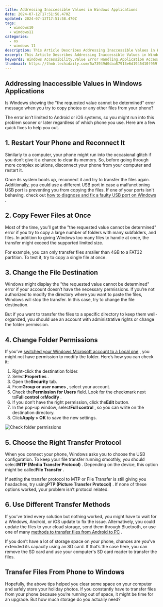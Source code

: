 ```yaml
---
title: Addressing Inaccessible Values in Windows Applications
date: 2024-07-12T17:51:58.470Z
updated: 2024-07-13T17:51:58.470Z
tags:
  - windows10
  - windows11
categories:
  - os
  - windows 11
description: This Article Describes Addressing Inaccessible Values in Windows Applications
excerpt: This Article Describes Addressing Inaccessible Values in Windows Applications
keywords: Windows Accessibility,Value Error Handling,Application Access Issues,UI Input Validation,Codebase Flexibility,Safe Exception Management,User Experience (UX) Design
thumbnail: https://thmb.techidaily.com/5a73949d0daa87913e6d1945410f959f7280334c927e2831d11c0ea0a5297262.jpg
---
```


## Addressing Inaccessible Values in Windows Applications

 Is Windows showing the "the requested value cannot be determined" error message when you try to copy photos or any other files from your phone?

 The error isn’t limited to Android or iOS systems, so you might run into this problem sooner or later regardless of which phone you use. Here are a few quick fixes to help you out.

## 1\. Restart Your Phone and Reconnect It

 Similarly to a computer, your phone might run into the occasional glitch if you don’t give it a chance to clear its memory. So, before going through more complex solutions, disconnect your phone from your computer and restart it.

 Once its system boots up, reconnect it and try to transfer the files again. Additionally, you could use a different USB port in case a malfunctioning USB port is preventing you from copying the files. If one of your ports isn't behaving, check out [how to diagnose and fix a faulty USB port on Windows](https://www.makeuseof.com/tag/dead-usb-port-heres-how-to-diagnose-and-fix-it/) .

## 2\. Copy Fewer Files at Once

 Most of the time, you’ll get the "the requested value cannot be determined" error if you try to copy a large number of folders with many subfolders, and files. In addition to giving Windows too many files to handle at once, the transfer might exceed the supported limited size.

 For example, you can only transfer files smaller than 4GB to a FAT32 partition. To test it, try to copy a single file at once.

## 3\. Change the File Destination

 Windows might display the "the requested value cannot be determined" error if your account doesn’t have the necessary permissions. If you’re not authorized to modify the directory where you want to paste the files, Windows will stop the transfer. In this case, try to change the file destination.

 But if you want to transfer the files to a specific directory to keep them well-organized, you should use an account with administrative rights or change the folder permission.

## 4\. Change Folder Permissions

 If you’ve [switched your Windows Microsoft account to a Local one](https://www.makeuseof.com/how-to-switch-windows-from-microsoft-account-to-local-account/) , you might not have permission to modify the folder. Here’s how you can check it:

1. Right-click the destination folder.
2. Select**Properties** .
3. Open the**Security** tab.
4. From**Group or user names** , select your account.
5. Check the**Permission for Users** field. Look for the checkmark next to**Full control** or**Modify** .
6. If you don’t have the right permission, click the**Edit** button.
7. In the pop-up window, select**Full control** , so you can write on the destination directory.
8. Click**Apply > OK** to save the new settings.

![Check folder permissions](https://static1.makeuseofimages.com/wordpress/wp-content/uploads/2023/02/folder-permissions.jpg)

## 5\. Choose the Right Transfer Protocol

 When you connect your phone, Windows asks you to choose the USB configuration. To keep your file transfer running smoothly, you should select**MTP (Media Transfer Protocol)** . Depending on the device, this option might be called**File Transfer** .

 If setting the transfer protocol to MTP or File Transfer is still giving you headaches, try using**PTP (Picture Transfer Protocol)** . If none of these options worked, your problem isn’t protocol related.

## 6\. Use Different Transfer Methods

 If you’ve tried every solution but nothing worked, you might have to wait for a Windows, Android, or iOS update to fix the issue. Alternatively, you could update the files to your cloud storage, send them through Bluetooth, or use one of many [methods to transfer files from Android to PC](https://www.makeuseof.com/tag/transfer-files-android-pc/) .

 If you don’t have a lot of storage space on your phone, chances are you’ve extended its capacity using an SD card. If that’s the case here, you can remove the SD card and use your computer's SD card reader to transfer the files.

## Transfer Files From Phone to Windows

 Hopefully, the above tips helped you clear some space on your computer and safely store your holiday photos. If you constantly have to transfer files from your phone because you’re running out of space, it might be time for an upgrade. But how much storage do you actually need?


<ins class="adsbygoogle"
     style="display:block"
     data-ad-format="autorelaxed"
     data-ad-client="ca-pub-7571918770474297"
     data-ad-slot="1223367746"></ins>



<ins class="adsbygoogle"
     style="display:block"
     data-ad-client="ca-pub-7571918770474297"
     data-ad-slot="8358498916"
     data-ad-format="auto"
     data-full-width-responsive="true"></ins>




